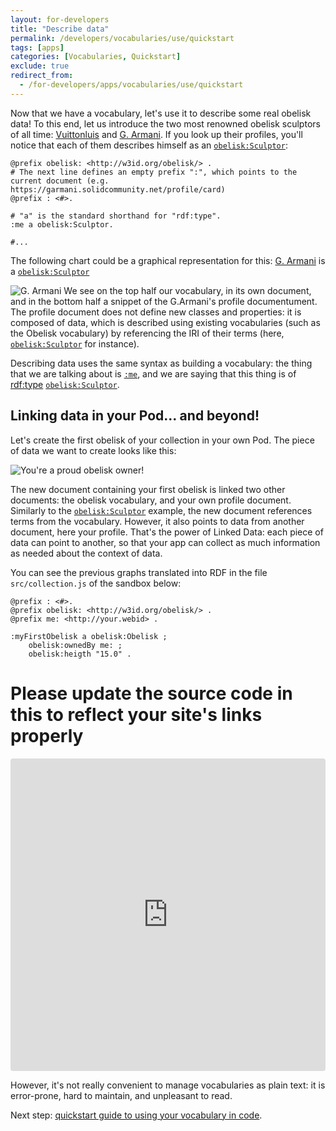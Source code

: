 ```yaml
---
layout: for-developers
title: "Describe data"
permalink: /developers/vocabularies/use/quickstart
tags: [apps]
categories: [Vocabularies, Quickstart]
exclude: true
redirect_from:
  - /for-developers/apps/vocabularies/use/quickstart
---
```


Now that we have a vocabulary, let's use it to describe some real obelisk data! To this end, let us introduce the two most renowned obelisk sculptors of all time: [Vuittonluis](https://vuittonluis.solidcommunity.net/profile/card#me) and [G. Armani](https://garmani.solidcommunity.net/profile/card#me). If you look up their profiles, you'll notice that each of them describes himself as an [`obelisk:Sculptor`](http://w3id.org/obelisk/Sculptor):
```turtle
@prefix obelisk: <http://w3id.org/obelisk/> .
# The next line defines an empty prefix ":", which points to the current document (e.g. https://garmani.solidcommunity.net/profile/card)
@prefix : <#>.

# "a" is the standard shorthand for "rdf:type".
:me a obelisk:Sculptor.

#...
```
The following chart could be a graphical representation for this:
[G. Armani](https://garmani.solidcommunity.net/profile/card) is a [`obelisk:Sculptor`](http://w3id.org/obelisk/Sculptor)

![G. Armani]({{site.baseurl}}/assets/img/tutorials/vocabularies/obelisk_vocab_2.png)
We see on the top half our vocabulary, in its own document, and in the bottom half a snippet of the G.Armani's profile documentument. The profile document does not define new classes and properties: it is composed of data, which is described using existing vocabularies (such as the Obelisk vocabulary) by referencing the IRI of their terms (here, [`obelisk:Sculptor`](http://w3id.org/obelisk/Sculptor) for instance).

Describing data uses the same syntax as building a vocabulary: the thing that we are talking about is [`:me`](https://garmani.solidcommunity.net/profile/card#me), and we are saying that this thing is of [rdf:type](http://www.w3.org/1999/02/22-rdf-syntax-ns#type) [`obelisk:Sculptor`](http://w3id.org/obelisk/Sculptor).  

## Linking data in your Pod... and beyond!

Let's create the first obelisk of your collection in your own Pod. The piece of data we want to create looks like this:

![You're a proud obelisk owner!]({{site.baseurl}}/assets/img/tutorials/vocabularies/obelisk_vocab_3.png)

The new document containing your first obelisk is linked two other documents: the obelisk vocabulary, and your own profile document. Similarly to the [`obelisk:Sculptor`](http://w3id.org/obelisk/Sculptor) example, the new document references terms from the vocabulary. However, it also points to data from another document, here your profile. That's the power of Linked Data: each piece of data can point to another, so that your app can collect as much information as needed about the context of data.

You can see the previous graphs translated into RDF in the file `src/collection.js` of the sandbox below:
```turtle
@prefix : <#>.
@prefix obelisk: <http://w3id.org/obelisk/> .
@prefix me: <http://your.webid> .

:myFirstObelisk a obelisk:Obelisk ;
    obelisk:ownedBy me: ;
    obelisk:heigth "15.0" .
```
# Please update the source code in this to reflect your site's links properly
<iframe src="https://codesandbox.io/embed/my-first-obelisk-collection-1ybvq?fontsize=14" title="my first obelisk collection" allow="geolocation; microphone; camera; midi; vr; accelerometer; gyroscope; payment; ambient-light-sensor; encrypted-media; usb" style="width:100%; height:500px; border:0; border-radius: 4px; overflow:hidden;" sandbox="allow-modals allow-forms allow-popups allow-scripts allow-same-origin"></iframe>

However, it's not really convenient to manage vocabularies as plain text: it is error-prone, hard to maintain, and unpleasant to read.

Next step: [quickstart guide to using your vocabulary in code](/developers/vocabularies/code/quickstart).
